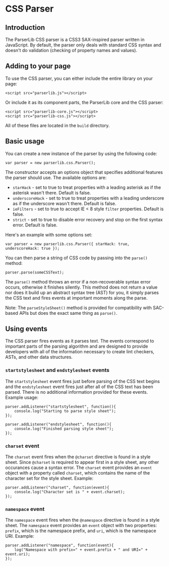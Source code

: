 CSS Parser
==========

Introduction
------------

The ParserLib CSS parser is a CSS3 SAX-inspired parser written in JavaScript. By default, the parser only deals with standard CSS syntax and doesn't do validation (checking of property names and values).

Adding to your page
-------------------

To use the CSS parser, you can either include the entire library on your page:

    <script src="parserlib.js"></script>
    
Or include it as its component parts, the ParserLib core and the CSS parser:

    <script src="parserlib-core.js"></script>
    <script src="parserlib-css.js"></script>

All of these files are located in the `build` directory.

Basic usage
-----------

You can create a new instance of the parser by using the following code:

    var parser = new parserlib.css.Parser();
    
The constructor accepts an options object that specifies additional features the parser should use. The available options are:

* `starHack` - set to true to treat properties with a leading asterisk as if the asterisk wasn't there. Default is false.
* `underscoreHack` - set to true to treat properties with a leading underscore as if the underscore wasn't there. Default is false.
* `ieFilters` - set to true to accept IE < 8 style `filter` properties. Default is false.
* `strict` - set to true to disable error recovery and stop on the first syntax error. Default is false.

Here's an example with some options set:

    var parser = new parserlib.css.Parser({ starHack: true, underscoreHack: true });

You can then parse a string of CSS code by passing into the `parse()` method:

    parser.parse(someCSSText);
    
The `parse()` method throws an error if a non-recoverable syntax error occurs, otherwise it finishes silently. This method does not return a value nor does it build up an abstract syntax tree (AST) for you, it simply parses the CSS text and fires events at important moments along the parse.

Note: The `parseStyleSheet()` method is provided for compatibility with SAC-based APIs but does the exact same thing as `parse()`.

Using events
------------

The CSS parser fires events as it parses text. The events correspond to important parts of the parsing algorithm and are designed to provide developers with all of the information necessary to create lint checkers, ASTs, and other data structures.

### `startstylesheet` and `endstylesheet` events

The `startstylesheet` event fires just before parsing of the CSS text begins and the `endstylesheet` event fires just after all of the CSS text has been parsed. There is no additional information provided for these events. Example usage:

    parser.addListener("startstylesheet", function(){
        console.log("Starting to parse style sheet");
    });

    parser.addListener("endstylesheet", function(){
        console.log("Finished parsing style sheet");
    });

### `charset` event

The `charset` event fires when the `@charset` directive is found in a style sheet. Since `@charset` is required to appear first in a style sheet, any other occurances cause a syntax error. The `charset` event provides an `event` object with a property called `charset`, which contains the name of the character set for the style sheet. Example:

    parser.addListener("charset", function(event){
        console.log("Character set is " + event.charset);
    });

### `namespace` event

The `namespace` event fires when the `@namespace` directive is found in a style sheet. The `namespace` event provides an `event` object with two properties: `prefix`, which is the namespace prefix, and `uri`, which is the namespace URI. Example:

    parser.addListener("namespace", function(event){
        log("Namespace with prefix=" + event.prefix + " and URI=" + event.uri);
    });
    

